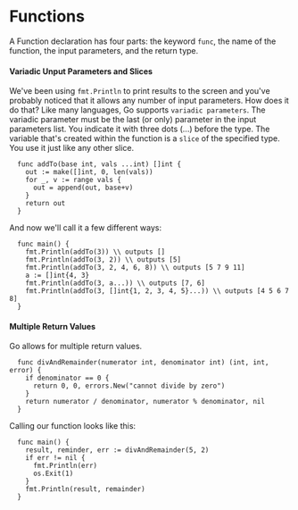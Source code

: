 # Functions
A Function declaration has four parts: the keyword `func`, the name of the function, the input parameters, and the return type. 

#### Variadic Unput Parameters and Slices
We've been using `fmt.Println` to print results to the screen and you've probably noticed that it allows any number of input parameters. How does it do that? Like many languages, Go supports `variadic parameters`. The variadic parameter must be the last (or only) parameter in the input parameters list. You indicate it with three dots (...) before the type. The variable that's created within the function is a `slice` of the specified type. You use it just like any other slice. 
```
  func addTo(base int, vals ...int) []int {
    out := make([]int, 0, len(vals))
    for _, v := range vals {
      out = append(out, base+v)
    }
    return out
  }
``` 
And now we'll call it a few different ways:
```
  func main() {
    fmt.Println(addTo(3)) \\ outputs []
    fmt.Println(addTo(3, 2)) \\ outputs [5]
    fmt.Println(addTo(3, 2, 4, 6, 8)) \\ outputs [5 7 9 11]
    a := []int{4, 3}
    fmt.Println(addTo(3, a...)) \\ outputs [7, 6]
    fmt.Println(addTo(3, []int{1, 2, 3, 4, 5}...)) \\ outputs [4 5 6 7 8]
  }
```

#### Multiple Return Values
Go allows for multiple return values.
```
  func divAndRemainder(numerator int, denominator int) (int, int, error) {
    if denominator == 0 {
      return 0, 0, errors.New("cannot divide by zero")
    }
    return numerator / denominator, numerator % denominator, nil
  }
```
Calling our function looks like this:
```
  func main() {
    result, reminder, err := divAndRemainder(5, 2)
    if err != nil {
      fmt.Println(err)
      os.Exit(1)
    }
    fmt.Println(result, remainder)
  }
```




